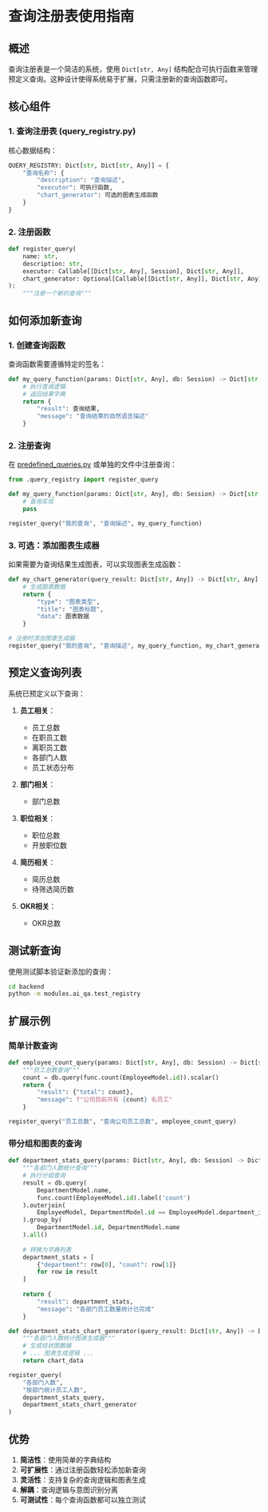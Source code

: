 # 查询注册表使用指南

## 概述

查询注册表是一个简洁的系统，使用 `Dict[str, Any]` 结构配合可执行函数来管理预定义查询。这种设计使得系统易于扩展，只需注册新的查询函数即可。

## 核心组件

### 1. 查询注册表 (query_registry.py)

核心数据结构：
```python
QUERY_REGISTRY: Dict[str, Dict[str, Any]] = {
    "查询名称": {
        "description": "查询描述",
        "executor": 可执行函数,
        "chart_generator": 可选的图表生成函数
    }
}
```

### 2. 注册函数

```python
def register_query(
    name: str,
    description: str,
    executor: Callable[[Dict[str, Any], Session], Dict[str, Any]],
    chart_generator: Optional[Callable[[Dict[str, Any]], Dict[str, Any]]] = None
):
    """注册一个新的查询"""
```

## 如何添加新查询

### 1. 创建查询函数

查询函数需要遵循特定的签名：
```python
def my_query_function(params: Dict[str, Any], db: Session) -> Dict[str, Any]:
    # 执行查询逻辑
    # 返回结果字典
    return {
        "result": 查询结果,
        "message": "查询结果的自然语言描述"
    }
```

### 2. 注册查询

在 [predefined_queries.py](./predefined_queries.py) 或单独的文件中注册查询：
```python
from .query_registry import register_query

def my_query_function(params: Dict[str, Any], db: Session) -> Dict[str, Any]:
    # 查询实现
    pass

register_query("我的查询", "查询描述", my_query_function)
```

### 3. 可选：添加图表生成器

如果需要为查询结果生成图表，可以实现图表生成函数：
```python
def my_chart_generator(query_result: Dict[str, Any]) -> Dict[str, Any]:
    # 生成图表数据
    return {
        "type": "图表类型",
        "title": "图表标题",
        "data": 图表数据
    }

# 注册时添加图表生成器
register_query("我的查询", "查询描述", my_query_function, my_chart_generator)
```

## 预定义查询列表

系统已预定义以下查询：

1. **员工相关**：
   - 员工总数
   - 在职员工数
   - 离职员工数
   - 各部门人数
   - 员工状态分布

2. **部门相关**：
   - 部门总数

3. **职位相关**：
   - 职位总数
   - 开放职位数

4. **简历相关**：
   - 简历总数
   - 待筛选简历数

5. **OKR相关**：
   - OKR总数

## 测试新查询

使用测试脚本验证新添加的查询：
```bash
cd backend
python -m modules.ai_qa.test_registry
```

## 扩展示例

### 简单计数查询
```python
def employee_count_query(params: Dict[str, Any], db: Session) -> Dict[str, Any]:
    """员工总数查询"""
    count = db.query(func.count(EmployeeModel.id)).scalar()
    return {
        "result": {"total": count},
        "message": f"公司目前共有 {count} 名员工"
    }

register_query("员工总数", "查询公司员工总数", employee_count_query)
```

### 带分组和图表的查询
```python
def department_stats_query(params: Dict[str, Any], db: Session) -> Dict[str, Any]:
    """各部门人数统计查询"""
    # 执行分组查询
    result = db.query(
        DepartmentModel.name,
        func.count(EmployeeModel.id).label('count')
    ).outerjoin(
        EmployeeModel, DepartmentModel.id == EmployeeModel.department_id
    ).group_by(
        DepartmentModel.id, DepartmentModel.name
    ).all()
    
    # 转换为字典列表
    department_stats = [
        {"department": row[0], "count": row[1]} 
        for row in result
    ]
    
    return {
        "result": department_stats,
        "message": "各部门员工数量统计已完成"
    }

def department_stats_chart_generator(query_result: Dict[str, Any]) -> Dict[str, Any]:
    """各部门人数统计图表生成器"""
    # 生成柱状图数据
    # ... 图表生成逻辑 ...
    return chart_data

register_query(
    "各部门人数", 
    "按部门统计员工人数", 
    department_stats_query, 
    department_stats_chart_generator
)
```

## 优势

1. **简洁性**：使用简单的字典结构
2. **可扩展性**：通过注册函数轻松添加新查询
3. **灵活性**：支持复杂的查询逻辑和图表生成
4. **解耦**：查询逻辑与意图识别分离
5. **可测试性**：每个查询函数都可以独立测试